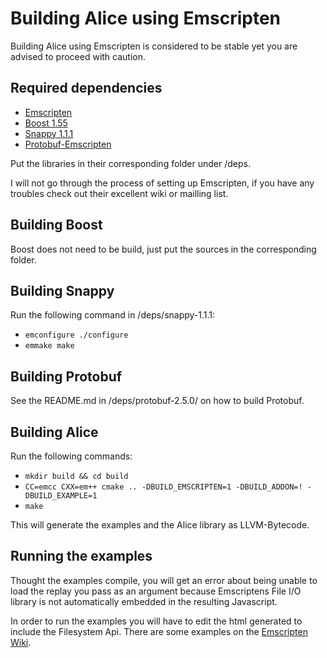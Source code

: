 Building Alice using Emscripten
===============================

Building Alice using Emscripten is considered to be stable yet you are advised to proceed with caution.

Required dependencies
---------------------

 - [Emscripten](https://github.com/kripken/emscripten)
 - [Boost 1.55](http://sourceforge.net/projects/boost/files/boost/1.55.0/boost_1_55_0.zip/download)
 - [Snappy 1.1.1](http://snappy.googlecode.com/files/snappy-1.1.1.tar.gz)
 - [Protobuf-Emscripten](https://github.com/invokr/protobuf-emscripten)

Put the libraries in their corresponding folder under /deps.

I will not go through the process of setting up Emscripten, if you have any troubles check out their 
excellent wiki or mailling list.

Building Boost
--------------

Boost does not need to be build, just put the sources in the corresponding folder.

Building Snappy
---------------

Run the following command in /deps/snappy-1.1.1:

 - `emconfigure ./configure`
 - `emmake make`

Building Protobuf
-----------------

See the README.md in /deps/protobuf-2.5.0/ on how to build Protobuf.

Building Alice
--------------

Run the following commands:

 - `mkdir build && cd build`
 - `CC=emcc CXX=em++ cmake .. -DBUILD_EMSCRIPTEN=1 -DBUILD_ADDON=! -DBUILD_EXAMPLE=1`
 - `make`

This will generate the examples and the Alice library as LLVM-Bytecode. 

Running the examples
--------------------

Thought the examples compile, you will get an error about being unable to load the replay you pass as an argument
because Emscriptens File I/O library is not automatically embedded in the resulting Javascript.

In order to run the examples you will have to edit the html generated to include the Filesystem Api.
There are some examples on the [Emscripten Wiki](https://github.com/kripken/emscripten/wiki/Filesystem-Guide).
